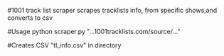 #1001 track list scraper
scrapes tracklists info, from specific shows,and converts to csv 

#Usage
python scraper.py  "...1001tracklists.com/source/..."

#Creates CSV "tl_info.csv" in directory 


